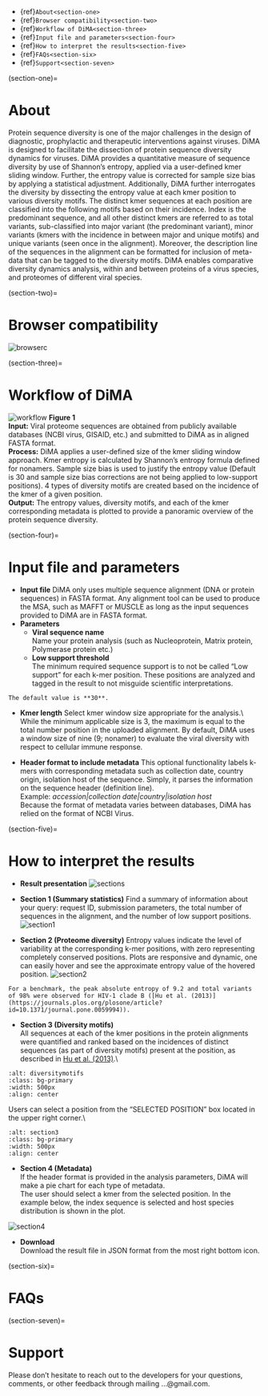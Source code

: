 - {ref}`About<section-one>`
- {ref}`Browser compatibility<section-two>`
- {ref}`Workflow of DiMA<section-three>`
- {ref}`Input file and parameters<section-four>`
- {ref}`How to interpret the results<section-five>`
- {ref}`FAQs<section-six>`
- {ref}`Support<section-seven>`


(section-one)=
# About

Protein sequence diversity is one of the major challenges in the design of diagnostic, prophylactic and therapeutic interventions against viruses. DiMA is designed to facilitate the dissection of protein sequence diversity dynamics for viruses. DiMA provides a quantitative measure of sequence diversity by use of Shannon’s entropy, applied via a user-defined kmer sliding window. Further, the entropy value is corrected for sample size bias by applying a statistical adjustment. Additionally, DiMA further interrogates the diversity by dissecting the entropy value at each kmer position to various diversity motifs. The distinct kmer sequences at each position are classified into the following motifs based on their incidence. Index is the predominant sequence, and all other distinct kmers are referred to as total variants, sub-classified into major variant (the predominant variant), minor variants (kmers with the incidence in between major and unique motifs) and unique variants (seen once in the alignment). Moreover, the description line of the sequences in the alignment can be formatted for inclusion of meta-data that can be tagged to the diversity motifs. DiMA enables comparative diversity dynamics analysis, within and between proteins of a virus species, and proteomes of different viral species.

(section-two)=
# Browser compatibility

![browserc](images/browserc.png)

(section-three)=
# Workflow of DiMA

![workflow](images/workflow.png)
**Figure 1**\
**Input:** Viral proteome sequences are obtained from publicly available databases (NCBI virus, GISAID, etc.) and submitted to DiMA as in aligned FASTA format.\
**Process:** DiMA applies a user-defined size of the kmer sliding window approach. Kmer entropy is calculated by Shannon’s entropy formula defined for nonamers. Sample size bias is used to justify the entropy value (Default is 30 and sample size bias corrections are not being applied to low-support positions). 4 types of diversity motifs are created based on the incidence of the kmer of a given position.\
**Output:** The entropy values, diversity motifs, and each of the kmer corresponding metadata is plotted to provide a panoramic overview of the protein sequence diversity.

(section-four)=
# Input file and parameters

- **Input file**
DiMA only uses multiple sequence alignment (DNA or protein sequences) in FASTA format. Any alignment tool can be used to produce the MSA, such as MAFFT or MUSCLE as long as the input sequences provided to DiMA are in FASTA format. 
- **Parameters**
  - **Viral sequence name**\
  Name your protein analysis (such as Nucleoprotein, Matrix protein, Polymerase protein etc.) 
  - **Low support threshold**\
  The minimum required sequence support is to not be called “Low support” for each k-mer position. These positions are analyzed and tagged in the result to not misguide scientific interpretations.

```{note}
The default value is **30**.
```

  - **Kmer length**
  Select kmer window size appropriate for the analysis.\ 
While the minimum applicable size is 3, the maximum is equal to the total number position in the uploaded alignment. By default, DiMA uses a window size of nine (9; nonamer) to evaluate the viral diversity with respect to cellular immune response.

  - **Header format to include metadata**
This optional functionality labels k-mers with corresponding metadata such as collection date, country origin, isolation host of the sequence. Simply, it parses the information on the sequence header (definition line).\
Example: *accession|collection date|country|isolation host*\
Because the format of metadata varies between databases, DiMA has relied on the format of NCBI Virus. 

(section-five)=
# How to interpret the results

- **Result presentation**
![sections](images/sectionss.jpg)

- **Section 1 (Summary statistics)**
Find a summary of information about your query: request ID, submission parameters, the total number of sequences in the alignment, and the number of low support positions. 
![section1](images/section1.png)

- **Section 2 (Proteome diversity)**
Entropy values indicate the level of variability at the corresponding k-mer positions, with zero representing completely conserved positions. Plots are responsive and dynamic, one can easily hover and see the approximate entropy value of the hovered position. 
![section2](images/section2.png)
```{note}
For a benchmark, the peak absolute entropy of 9.2 and total variants of 98% were observed for HIV-1 clade B ([Hu et al. (2013)](https://journals.plos.org/plosone/article?id=10.1371/journal.pone.0059994)). 
```
- **Section 3 (Diversity motifs)**\
All sequences at each of the kmer positions in the protein alignments were quantified and ranked based on the incidences of distinct sequences (as part of diversity motifs) present at the position, as described in [Hu et al. (2013)](https://journals.plos.org/plosone/article?id=10.1371/journal.pone.0059994).\
```{image} images/diversitymotifs.jpg
:alt: diversitymotifs
:class: bg-primary
:width: 500px
:align: center
```
Users can select a position from the “SELECTED POSITION” box located in the upper right corner.\

```{image} images/section3.png
:alt: section3
:class: bg-primary
:width: 500px
:align: center
```
- **Section 4 (Metadata)**\
If the header format is provided in the analysis parameters, DiMA will make a pie chart for each type of metadata.\
The user should select a kmer from the selected position. In the example below, the index sequence is selected and host species distribution is shown in the plot.

![section4](images/section4.png)

- **Download**\
Download the result file in JSON format from the most right bottom icon. 

(section-six)=
# FAQs

(section-seven)=
# Support
Please don’t hesitate to reach out to the developers for your questions, comments, or other feedback through mailing …@gmail.com.

